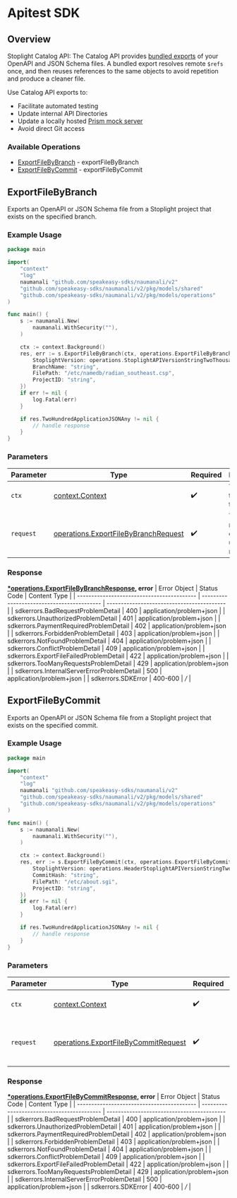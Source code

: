 # Apitest SDK


## Overview

Stoplight Catalog API: The Catalog API provides [bundled exports](https://docs.stoplight.io/docs/platform/37d160068e33c-export-api-files#ref-options) of your OpenAPI and JSON Schema files. A bundled export resolves remote `$refs` once, and then reuses references to the same objects to avoid repetition and produce a cleaner file.

Use Catalog API exports to:

- Facilitate automated testing
- Update internal API Directories
- Update a locally hosted [Prism  mock server](https://github.com/stoplightio/prism)
- Avoid direct Git access

### Available Operations

* [ExportFileByBranch](#exportfilebybranch) - exportFileByBranch
* [ExportFileByCommit](#exportfilebycommit) - exportFileByCommit

## ExportFileByBranch

Exports an OpenAPI or JSON Schema file from a Stoplight project that exists on the specified branch.

### Example Usage

```go
package main

import(
	"context"
	"log"
	naumanali "github.com/speakeasy-sdks/naumanali/v2"
	"github.com/speakeasy-sdks/naumanali/v2/pkg/models/shared"
	"github.com/speakeasy-sdks/naumanali/v2/pkg/models/operations"
)

func main() {
    s := naumanali.New(
        naumanali.WithSecurity(""),
    )

    ctx := context.Background()
    res, err := s.ExportFileByBranch(ctx, operations.ExportFileByBranchRequest{
        StoplightVersion: operations.StoplightAPIVersionStringTwoThousandAndTwentyTwo1205.ToPointer(),
        BranchName: "string",
        FilePath: "/etc/namedb/radian_southeast.csp",
        ProjectID: "string",
    })
    if err != nil {
        log.Fatal(err)
    }

    if res.TwoHundredApplicationJSONAny != nil {
        // handle response
    }
}
```

### Parameters

| Parameter                                                                                        | Type                                                                                             | Required                                                                                         | Description                                                                                      |
| ------------------------------------------------------------------------------------------------ | ------------------------------------------------------------------------------------------------ | ------------------------------------------------------------------------------------------------ | ------------------------------------------------------------------------------------------------ |
| `ctx`                                                                                            | [context.Context](https://pkg.go.dev/context#Context)                                            | :heavy_check_mark:                                                                               | The context to use for the request.                                                              |
| `request`                                                                                        | [operations.ExportFileByBranchRequest](../../pkg/models/operations/exportfilebybranchrequest.md) | :heavy_check_mark:                                                                               | The request object to use for the request.                                                       |


### Response

**[*operations.ExportFileByBranchResponse](../../pkg/models/operations/exportfilebybranchresponse.md), error**
| Error Object                               | Status Code                                | Content Type                               |
| ------------------------------------------ | ------------------------------------------ | ------------------------------------------ |
| sdkerrors.BadRequestProblemDetail          | 400                                        | application/problem+json                   |
| sdkerrors.UnauthorizedProblemDetail        | 401                                        | application/problem+json                   |
| sdkerrors.PaymentRequiredProblemDetail     | 402                                        | application/problem+json                   |
| sdkerrors.ForbiddenProblemDetail           | 403                                        | application/problem+json                   |
| sdkerrors.NotFoundProblemDetail            | 404                                        | application/problem+json                   |
| sdkerrors.ConflictProblemDetail            | 409                                        | application/problem+json                   |
| sdkerrors.ExportFileFailedProblemDetail    | 422                                        | application/problem+json                   |
| sdkerrors.TooManyRequestsProblemDetail     | 429                                        | application/problem+json                   |
| sdkerrors.InternalServerErrorProblemDetail | 500                                        | application/problem+json                   |
| sdkerrors.SDKError                         | 400-600                                    | */*                                        |

## ExportFileByCommit

Exports an OpenAPI or JSON Schema file from a Stoplight project that exists on the specified commit.

### Example Usage

```go
package main

import(
	"context"
	"log"
	naumanali "github.com/speakeasy-sdks/naumanali/v2"
	"github.com/speakeasy-sdks/naumanali/v2/pkg/models/shared"
	"github.com/speakeasy-sdks/naumanali/v2/pkg/models/operations"
)

func main() {
    s := naumanali.New(
        naumanali.WithSecurity(""),
    )

    ctx := context.Background()
    res, err := s.ExportFileByCommit(ctx, operations.ExportFileByCommitRequest{
        StoplightVersion: operations.HeaderStoplightAPIVersionStringTwoThousandAndTwentyTwo1205.ToPointer(),
        CommitHash: "string",
        FilePath: "/etc/about.sgi",
        ProjectID: "string",
    })
    if err != nil {
        log.Fatal(err)
    }

    if res.TwoHundredApplicationJSONAny != nil {
        // handle response
    }
}
```

### Parameters

| Parameter                                                                                        | Type                                                                                             | Required                                                                                         | Description                                                                                      |
| ------------------------------------------------------------------------------------------------ | ------------------------------------------------------------------------------------------------ | ------------------------------------------------------------------------------------------------ | ------------------------------------------------------------------------------------------------ |
| `ctx`                                                                                            | [context.Context](https://pkg.go.dev/context#Context)                                            | :heavy_check_mark:                                                                               | The context to use for the request.                                                              |
| `request`                                                                                        | [operations.ExportFileByCommitRequest](../../pkg/models/operations/exportfilebycommitrequest.md) | :heavy_check_mark:                                                                               | The request object to use for the request.                                                       |


### Response

**[*operations.ExportFileByCommitResponse](../../pkg/models/operations/exportfilebycommitresponse.md), error**
| Error Object                               | Status Code                                | Content Type                               |
| ------------------------------------------ | ------------------------------------------ | ------------------------------------------ |
| sdkerrors.BadRequestProblemDetail          | 400                                        | application/problem+json                   |
| sdkerrors.UnauthorizedProblemDetail        | 401                                        | application/problem+json                   |
| sdkerrors.PaymentRequiredProblemDetail     | 402                                        | application/problem+json                   |
| sdkerrors.ForbiddenProblemDetail           | 403                                        | application/problem+json                   |
| sdkerrors.NotFoundProblemDetail            | 404                                        | application/problem+json                   |
| sdkerrors.ConflictProblemDetail            | 409                                        | application/problem+json                   |
| sdkerrors.ExportFileFailedProblemDetail    | 422                                        | application/problem+json                   |
| sdkerrors.TooManyRequestsProblemDetail     | 429                                        | application/problem+json                   |
| sdkerrors.InternalServerErrorProblemDetail | 500                                        | application/problem+json                   |
| sdkerrors.SDKError                         | 400-600                                    | */*                                        |
